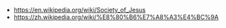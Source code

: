 - https://en.wikipedia.org/wiki/Society_of_Jesus
- https://zh.wikipedia.org/wiki/%E8%80%B6%E7%A8%A3%E4%BC%9A